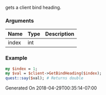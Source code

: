 gets a client bind heading.
### Arguments
**Name**|**Type**|**Description**
:---|:---|:---
index|int|

### Example

```perl
my $index = 1;
my $val = $client->GetBindHeading($index);
quest::say($val); # Returns double
```


Generated On 2018-04-29T00:35:14-07:00